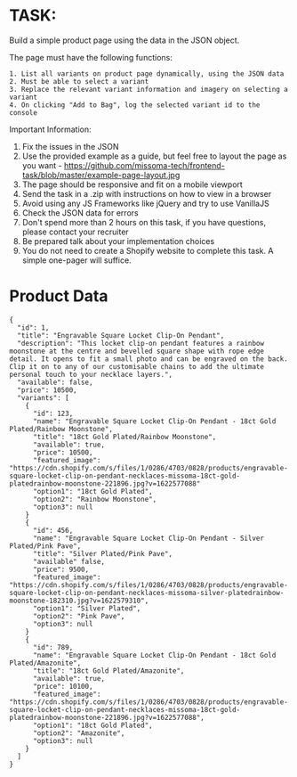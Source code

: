 # TASK:

Build a simple product page using the data in the JSON object.

The page must have the following functions:

    1. List all variants on product page dynamically, using the JSON data
    2. Must be able to select a variant
    3. Replace the relevant variant information and imagery on selecting a variant
    4. On clicking "Add to Bag", log the selected variant id to the console

Important Information:

1. Fix the issues in the JSON
2. Use the provided example as a guide, but feel free to layout the page as you want - https://github.com/missoma-tech/frontend-task/blob/master/example-page-layout.jpg
3. The page should be responsive and fit on a mobile viewport
4. Send the task in a .zip with instructions on how to view in a browser
5. Avoid using any JS Frameworks like jQuery and try to use VanillaJS
6. Check the JSON data for errors
7. Don't spend more than 2 hours on this task, if you have questions, please contact your recruiter
8. Be prepared talk about your implementation choices
9. You do not need to create a Shopify website to complete this task. A simple one-pager will suffice.
   

# Product Data

```
{
  "id": 1,
  "title": "Engravable Square Locket Clip-On Pendant",
  "description": "This locket clip-on pendant features a rainbow moonstone at the centre and bevelled square shape with rope edge detail. It opens to fit a small photo and can be engraved on the back. Clip it on to any of our customisable chains to add the ultimate personal touch to your necklace layers.",
  "available": false,
  "price": 10500,
  "variants": [
    {
      "id": 123,
      "name": "Engravable Square Locket Clip-On Pendant - 18ct Gold Plated/Rainbow Moonstone",
      "title": "18ct Gold Plated/Rainbow Moonstone",
      "available": true,
      "price": 10500,
      "featured_image": "https://cdn.shopify.com/s/files/1/0286/4703/0828/products/engravable-square-locket-clip-on-pendant-necklaces-missoma-18ct-gold-platedrainbow-moonstone-221896.jpg?v=1622577088"
      "option1": "18ct Gold Plated",
      "option2": "Rainbow Moonstone",
      "option3": null
    }
    {
      "id": 456,
      "name": "Engravable Square Locket Clip-On Pendant - Silver Plated/Pink Pave",
      "title": "Silver Plated/Pink Pave",
      "available" false,
      "price": 9500,
      "featured_image": "https://cdn.shopify.com/s/files/1/0286/4703/0828/products/engravable-square-locket-clip-on-pendant-necklaces-missoma-silver-platedrainbow-moonstone-182310.jpg?v=1622579310",
      "option1": "Silver Plated",
      "option2": "Pink Pave",
      "option3": null
    }
    {
      "id": 789,
      "name": "Engravable Square Locket Clip-On Pendant - 18ct Gold Plated/Amazonite",
      "title": "18ct Gold Plated/Amazonite",
      "available": true,
      "price": 10100,
      "featured_image": "https://cdn.shopify.com/s/files/1/0286/4703/0828/products/engravable-square-locket-clip-on-pendant-necklaces-missoma-18ct-gold-platedrainbow-moonstone-221896.jpg?v=1622577088",
      "option1": "18ct Gold Plated",
      "option2": "Amazonite",
      "option3": null
    }
  ]
}
```
